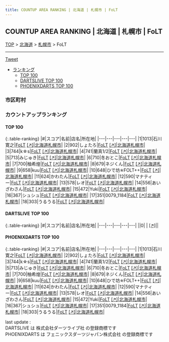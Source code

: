 ```yaml
---
title: COUNTUP AREA RANKING | 北海道 | 札幌市 | FoLT
---
```

## COUNTUP AREA RANKING | 北海道 | 札幌市 | FoLT

[TOP](/darts/rank/) > [北海道](/darts/rank/北海道/) > [札幌市](/darts/rank/北海道/札幌市/) > FoLT

___

<a href="https://twitter.com/share?ref_src=twsrc%5Etfw" data-text="COUNTUP AREA RANKING | 北海道札幌市FoLT" class="twitter-share-button" data-hashtags="DARTSLIVE,PHOENIXDARTS,darts,ダーツ" data-show-count="false">Tweet</a>

* [ランキング](#カウントアップランキング)
    * [TOP 100](#top-100)
    * [DARTSLIVE TOP 100](#dartslive-top-100)
    * [PHOENIXDARTS TOP 100](#phoenixdarts-top-100)

### 市区町村

<ul>

</ul>

### カウントアップランキング

#### TOP 100



{:.table-ranking}
|#|スコア|名前|店名|所在地|
|---|---|---|---|---|
|1|1013|<span class="rank-name-pd"><span class="pro-icon-pd"></span>石川 寛之</span>|<a href="/darts/rank/shops/83225.html">FoLT</a> <a href="https://vs.phoenixdarts.com/jp/shop/shopDetailInfo/s_83225?s_seq=83225">[↗]</a>|<a href="/darts/rank/北海道/札幌市">北海道札幌市</a>|
|2|902|<span class="rank-name-pd">しょたろ</span>|<a href="/darts/rank/shops/83225.html">FoLT</a> <a href="https://vs.phoenixdarts.com/jp/shop/shopDetailInfo/s_83225?s_seq=83225">[↗]</a>|<a href="/darts/rank/北海道/札幌市">北海道札幌市</a>|
|3|744|<span class="rank-name-pd">k☆s</span>|<a href="/darts/rank/shops/83225.html">FoLT</a> <a href="https://vs.phoenixdarts.com/jp/shop/shopDetailInfo/s_83225?s_seq=83225">[↗]</a>|<a href="/darts/rank/北海道/札幌市">北海道札幌市</a>|
|4|741|<span class="rank-name-pd">蘭真1/2</span>|<a href="/darts/rank/shops/83225.html">FoLT</a> <a href="https://vs.phoenixdarts.com/jp/shop/shopDetailInfo/s_83225?s_seq=83225">[↗]</a>|<a href="/darts/rank/北海道/札幌市">北海道札幌市</a>|
|5|713|<span class="rank-name-pd">みじゅき</span>|<a href="/darts/rank/shops/83225.html">FoLT</a> <a href="https://vs.phoenixdarts.com/jp/shop/shopDetailInfo/s_83225?s_seq=83225">[↗]</a>|<a href="/darts/rank/北海道/札幌市">北海道札幌市</a>|
|6|710|<span class="rank-name-pd">冬おとこ</span>|<a href="/darts/rank/shops/83225.html">FoLT</a> <a href="https://vs.phoenixdarts.com/jp/shop/shopDetailInfo/s_83225?s_seq=83225">[↗]</a>|<a href="/darts/rank/北海道/札幌市">北海道札幌市</a>|
|7|700|<span class="rank-name-pd">柚希煌</span>|<a href="/darts/rank/shops/83225.html">FoLT</a> <a href="https://vs.phoenixdarts.com/jp/shop/shopDetailInfo/s_83225?s_seq=83225">[↗]</a>|<a href="/darts/rank/北海道/札幌市">北海道札幌市</a>|
|8|679|<span class="rank-name-pd">ネジくん</span>|<a href="/darts/rank/shops/83225.html">FoLT</a> <a href="https://vs.phoenixdarts.com/jp/shop/shopDetailInfo/s_83225?s_seq=83225">[↗]</a>|<a href="/darts/rank/北海道/札幌市">北海道札幌市</a>|
|9|658|<span class="rank-name-pd">kuu</span>|<a href="/darts/rank/shops/83225.html">FoLT</a> <a href="https://vs.phoenixdarts.com/jp/shop/shopDetailInfo/s_83225?s_seq=83225">[↗]</a>|<a href="/darts/rank/北海道/札幌市">北海道札幌市</a>|
|10|648|<span class="rank-name-pd">ひで坊✯FOLT++</span>|<a href="/darts/rank/shops/83225.html">FoLT</a> <a href="https://vs.phoenixdarts.com/jp/shop/shopDetailInfo/s_83225?s_seq=83225">[↗]</a>|<a href="/darts/rank/北海道/札幌市">北海道札幌市</a>|
|11|624|<span class="rank-name-pd">かわたん</span>|<a href="/darts/rank/shops/83225.html">FoLT</a> <a href="https://vs.phoenixdarts.com/jp/shop/shopDetailInfo/s_83225?s_seq=83225">[↗]</a>|<a href="/darts/rank/北海道/札幌市">北海道札幌市</a>|
|12|590|<span class="rank-name-pd">マナティー</span>|<a href="/darts/rank/shops/83225.html">FoLT</a> <a href="https://vs.phoenixdarts.com/jp/shop/shopDetailInfo/s_83225?s_seq=83225">[↗]</a>|<a href="/darts/rank/北海道/札幌市">北海道札幌市</a>|
|13|578|<span class="rank-name-pd">レオ</span>|<a href="/darts/rank/shops/83225.html">FoLT</a> <a href="https://vs.phoenixdarts.com/jp/shop/shopDetailInfo/s_83225?s_seq=83225">[↗]</a>|<a href="/darts/rank/北海道/札幌市">北海道札幌市</a>|
|14|556|<span class="rank-name-pd">あいざわさん</span>|<a href="/darts/rank/shops/83225.html">FoLT</a> <a href="https://vs.phoenixdarts.com/jp/shop/shopDetailInfo/s_83225?s_seq=83225">[↗]</a>|<a href="/darts/rank/北海道/札幌市">北海道札幌市</a>|
|15|472|<span class="rank-name-pd">Yuki</span>|<a href="/darts/rank/shops/83225.html">FoLT</a> <a href="https://vs.phoenixdarts.com/jp/shop/shopDetailInfo/s_83225?s_seq=83225">[↗]</a>|<a href="/darts/rank/北海道/札幌市">北海道札幌市</a>|
|16|367|<span class="rank-name-pd">シュシュ</span>|<a href="/darts/rank/shops/83225.html">FoLT</a> <a href="https://vs.phoenixdarts.com/jp/shop/shopDetailInfo/s_83225?s_seq=83225">[↗]</a>|<a href="/darts/rank/北海道/札幌市">北海道札幌市</a>|
|17|351|<span class="rank-name-pd">0079_1184</span>|<a href="/darts/rank/shops/83225.html">FoLT</a> <a href="https://vs.phoenixdarts.com/jp/shop/shopDetailInfo/s_83225?s_seq=83225">[↗]</a>|<a href="/darts/rank/北海道/札幌市">北海道札幌市</a>|
|18|303|<span class="rank-name-pd">うるうる</span>|<a href="/darts/rank/shops/83225.html">FoLT</a> <a href="https://vs.phoenixdarts.com/jp/shop/shopDetailInfo/s_83225?s_seq=83225">[↗]</a>|<a href="/darts/rank/北海道/札幌市">北海道札幌市</a>|


#### DARTSLIVE TOP 100



{:.table-ranking}
|#|スコア|名前|店名|所在地|
|---|---|---|---|---|
||0|<span class="rank-name-dl"> </span>|<a href="/darts/rank/shops/.html"></a> <a href="">[↗]</a>|<a href="/darts/rank//"></a>|


#### PHOENIXDARTS TOP 100



{:.table-ranking}
|#|スコア|名前|店名|所在地|
|---|---|---|---|---|
|1|1013|<span class="rank-name-pd"><span class="pro-icon-pd"></span>石川 寛之</span>|<a href="/darts/rank/shops/83225.html">FoLT</a> <a href="https://vs.phoenixdarts.com/jp/shop/shopDetailInfo/s_83225?s_seq=83225">[↗]</a>|<a href="/darts/rank/北海道/札幌市">北海道札幌市</a>|
|2|902|<span class="rank-name-pd">しょたろ</span>|<a href="/darts/rank/shops/83225.html">FoLT</a> <a href="https://vs.phoenixdarts.com/jp/shop/shopDetailInfo/s_83225?s_seq=83225">[↗]</a>|<a href="/darts/rank/北海道/札幌市">北海道札幌市</a>|
|3|744|<span class="rank-name-pd">k☆s</span>|<a href="/darts/rank/shops/83225.html">FoLT</a> <a href="https://vs.phoenixdarts.com/jp/shop/shopDetailInfo/s_83225?s_seq=83225">[↗]</a>|<a href="/darts/rank/北海道/札幌市">北海道札幌市</a>|
|4|741|<span class="rank-name-pd">蘭真1/2</span>|<a href="/darts/rank/shops/83225.html">FoLT</a> <a href="https://vs.phoenixdarts.com/jp/shop/shopDetailInfo/s_83225?s_seq=83225">[↗]</a>|<a href="/darts/rank/北海道/札幌市">北海道札幌市</a>|
|5|713|<span class="rank-name-pd">みじゅき</span>|<a href="/darts/rank/shops/83225.html">FoLT</a> <a href="https://vs.phoenixdarts.com/jp/shop/shopDetailInfo/s_83225?s_seq=83225">[↗]</a>|<a href="/darts/rank/北海道/札幌市">北海道札幌市</a>|
|6|710|<span class="rank-name-pd">冬おとこ</span>|<a href="/darts/rank/shops/83225.html">FoLT</a> <a href="https://vs.phoenixdarts.com/jp/shop/shopDetailInfo/s_83225?s_seq=83225">[↗]</a>|<a href="/darts/rank/北海道/札幌市">北海道札幌市</a>|
|7|700|<span class="rank-name-pd">柚希煌</span>|<a href="/darts/rank/shops/83225.html">FoLT</a> <a href="https://vs.phoenixdarts.com/jp/shop/shopDetailInfo/s_83225?s_seq=83225">[↗]</a>|<a href="/darts/rank/北海道/札幌市">北海道札幌市</a>|
|8|679|<span class="rank-name-pd">ネジくん</span>|<a href="/darts/rank/shops/83225.html">FoLT</a> <a href="https://vs.phoenixdarts.com/jp/shop/shopDetailInfo/s_83225?s_seq=83225">[↗]</a>|<a href="/darts/rank/北海道/札幌市">北海道札幌市</a>|
|9|658|<span class="rank-name-pd">kuu</span>|<a href="/darts/rank/shops/83225.html">FoLT</a> <a href="https://vs.phoenixdarts.com/jp/shop/shopDetailInfo/s_83225?s_seq=83225">[↗]</a>|<a href="/darts/rank/北海道/札幌市">北海道札幌市</a>|
|10|648|<span class="rank-name-pd">ひで坊✯FOLT++</span>|<a href="/darts/rank/shops/83225.html">FoLT</a> <a href="https://vs.phoenixdarts.com/jp/shop/shopDetailInfo/s_83225?s_seq=83225">[↗]</a>|<a href="/darts/rank/北海道/札幌市">北海道札幌市</a>|
|11|624|<span class="rank-name-pd">かわたん</span>|<a href="/darts/rank/shops/83225.html">FoLT</a> <a href="https://vs.phoenixdarts.com/jp/shop/shopDetailInfo/s_83225?s_seq=83225">[↗]</a>|<a href="/darts/rank/北海道/札幌市">北海道札幌市</a>|
|12|590|<span class="rank-name-pd">マナティー</span>|<a href="/darts/rank/shops/83225.html">FoLT</a> <a href="https://vs.phoenixdarts.com/jp/shop/shopDetailInfo/s_83225?s_seq=83225">[↗]</a>|<a href="/darts/rank/北海道/札幌市">北海道札幌市</a>|
|13|578|<span class="rank-name-pd">レオ</span>|<a href="/darts/rank/shops/83225.html">FoLT</a> <a href="https://vs.phoenixdarts.com/jp/shop/shopDetailInfo/s_83225?s_seq=83225">[↗]</a>|<a href="/darts/rank/北海道/札幌市">北海道札幌市</a>|
|14|556|<span class="rank-name-pd">あいざわさん</span>|<a href="/darts/rank/shops/83225.html">FoLT</a> <a href="https://vs.phoenixdarts.com/jp/shop/shopDetailInfo/s_83225?s_seq=83225">[↗]</a>|<a href="/darts/rank/北海道/札幌市">北海道札幌市</a>|
|15|472|<span class="rank-name-pd">Yuki</span>|<a href="/darts/rank/shops/83225.html">FoLT</a> <a href="https://vs.phoenixdarts.com/jp/shop/shopDetailInfo/s_83225?s_seq=83225">[↗]</a>|<a href="/darts/rank/北海道/札幌市">北海道札幌市</a>|
|16|367|<span class="rank-name-pd">シュシュ</span>|<a href="/darts/rank/shops/83225.html">FoLT</a> <a href="https://vs.phoenixdarts.com/jp/shop/shopDetailInfo/s_83225?s_seq=83225">[↗]</a>|<a href="/darts/rank/北海道/札幌市">北海道札幌市</a>|
|17|351|<span class="rank-name-pd">0079_1184</span>|<a href="/darts/rank/shops/83225.html">FoLT</a> <a href="https://vs.phoenixdarts.com/jp/shop/shopDetailInfo/s_83225?s_seq=83225">[↗]</a>|<a href="/darts/rank/北海道/札幌市">北海道札幌市</a>|
|18|303|<span class="rank-name-pd">うるうる</span>|<a href="/darts/rank/shops/83225.html">FoLT</a> <a href="https://vs.phoenixdarts.com/jp/shop/shopDetailInfo/s_83225?s_seq=83225">[↗]</a>|<a href="/darts/rank/北海道/札幌市">北海道札幌市</a>|


<div class="footer border-top border-gray-light mt-5 pt-3 text-right text-gray">
    last update : <span style="font-weight: italic" id="foot_last_modified"></span><br />
    DARTSLIVE は 株式会社ダーツライブ社 の登録商標です<br />
    PHOENIXDARTS は フェニックスダーツジャパン株式会社 の登録商標です<br />
</div>

<script src="https://cdnjs.cloudflare.com/ajax/libs/jquery.tablesorter/2.31.3/js/jquery.tablesorter.min.js" integrity="sha512-qzgd5cYSZcosqpzpn7zF2ZId8f/8CHmFKZ8j7mU4OUXTNRd5g+ZHBPsgKEwoqxCtdQvExE5LprwwPAgoicguNg==" crossorigin="anonymous" referrerpolicy="no-referrer"></script>
<link rel="stylesheet" href="https://cdnjs.cloudflare.com/ajax/libs/jquery.tablesorter/2.31.3/css/theme.default.min.css" integrity="sha512-wghhOJkjQX0Lh3NSWvNKeZ0ZpNn+SPVXX1Qyc9OCaogADktxrBiBdKGDoqVUOyhStvMBmJQ8ZdMHiR3wuEq8+w==" crossorigin="anonymous" referrerpolicy="no-referrer" />
<script>
$(function() {
    $(".table-ranking").tablesorter({sortList:[[0, 0]]});
    $("#foot_last_modified").text(formatDate(new Date(document.lastModified), 'yyyy-MM-dd HH:mm:ss'));
});
</script>

<script async src="https://platform.twitter.com/widgets.js" charset="utf-8"></script>